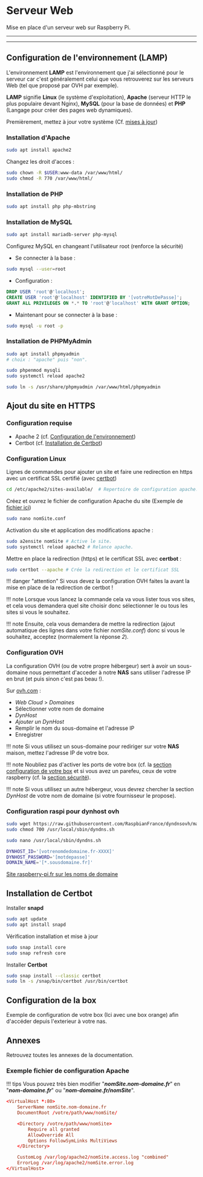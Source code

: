 # Serveur Web

Mise en place d'un serveur web sur Raspberry Pi.

___
___

## Configuration de l'environnement (LAMP)

L'environnement **LAMP** est l'environnement que j'ai sélectionné pour le serveur car c'est généralement celui que vous retrouverez sur les serveurs Web (tel que proposé par OVH par exemple).

**LAMP** signifie **Linux** (le système d'exploitation), **Apache** (serveur HTTP le plus populaire devant Nginx), **MySQL** (pour la base de données) et **PHP** (Langage pour créer des pages web dynamiques).

Premièrement, mettez à jour votre système (Cf. [mises à jour](/raspi/start/securite/#mises-a-jour))

### Installation d'Apache

```bash
sudo apt install apache2
```

Changez les droit d'acces :

```bash
sudo chown -R $USER:www-data /var/www/html/
sudo chmod -R 770 /var/www/html/
```

### Installation de PHP

```bash
sudo apt install php php-mbstring
```

### Installation de MySQL

```bash
sudo apt install mariadb-server php-mysql
```

Configurez MySQL en changeant l'utilisateur root (renforce la sécurité)

* Se connecter à la base :

```bash
sudo mysql --user=root
```

* Configuration :

```sql
DROP USER 'root'@'localhost';
CREATE USER 'root'@'localhost' IDENTIFIED BY '[votreMotDePasse]';
GRANT ALL PRIVILEGES ON *.* TO 'root'@'localhost' WITH GRANT OPTION;
```

* Maintenant pour se connecter à la base :

```bash
sudo mysql -u root -p
```

### Installation de PHPMyAdmin

```bash
sudo apt install phpmyadmin
# choix : "apache" puis "non".

sudo phpenmod mysqli
sudo systemctl reload apache2

sudo ln -s /usr/share/phpmyadmin /var/www/html/phpmyadmin
```

## Ajout du site en HTTPS

### Configuration requise

* Apache 2 (cf. [Configuration de l'environnement](/raspi/servers/web/#configuration-de-lenvironnement-lamp))
* Certbot (cf. [Installation de Certbot](/raspi/servers/web/#installation-de-certbot))

### Configuration Linux

Lignes de commandes pour ajouter un site et faire une redirection en https avec un certificat SSL certifié (avec [certbot](https://certbot.eff.org))

```bash
cd /etc/apache2/sites-available/  # Repertoire de configuration apache.
```

Créez et ouvrez le fichier de configuration Apache du site (Exemple de [fichier ici](/raspi/servers/web/#exemple-fichier-de-configuration-apache))

```bash
sudo nano nomSite.conf
```

Activation du site et application des modifications apache :

```bash
sudo a2ensite nomSite # Active le site.
sudo systemctl reload apache2 # Relance apache.
```

Mettre en place la redirection (https) et le certificat SSL avec **certbot** :

```bash
sudo certbot --apache # Crée la redirection et le certificat SSL
```

!!! danger "attention"
    Si vous devez la configuration OVH faites la avant la mise en place de la redirection de certbot !

!!! note
    Lorsque vous lancez la commande cela va vous lister tous vos sites, et cela vous demandera quel site choisir donc sélectionner le ou tous les sites si vous le souhaitez.

!!! note
    Ensuite, cela vous demandera de mettre la redirection (ajout automatique des lignes dans votre fichier *nomSite.conf*) donc si vous le souhaitez, acceptez (normalement la réponse *2*).

### Configuration OVH

La configuration OVH (ou de votre propre hébergeur) sert à avoir un sous-domaine nous permettant d'acceder à notre **NAS** sans utiliser l'adresse IP en brut (et puis sinon c'est pas beau !).

Sur [ovh.com](https://www.ovh.com) :

* *Web Cloud* > *Domaines*
* Sélectionner votre nom de domaine
* *DynHost*
* *Ajouter un DynHost*
* Remplir le nom du sous-domaine et l'adresse IP
* Enregistrer

!!! note
    Si vous utilisez un sous-domaine pour rediriger sur votre **NAS** maison, mettez l'adresse IP de votre box.

!!! note
    Noubliez pas d'activer les ports de votre box (cf. la [section configuration de votre box](/raspi/servers/web/#configuration-de-la-box) et si vous avez un parefeu, ceux de votre raspberry (cf. la [section sécurité](/raspi/start/securite)).

!!! note
    Si vous utilisez un autre hébergeur, vous devrez chercher la section *DynHost* de votre nom de domaine (si votre fournisseur le propose).

### Configuration raspi pour dynhost ovh

```bash
sudo wget https://raw.githubusercontent.com/RaspbianFrance/dyndnsovh/master/dyndns.sh -O /usr/local/sbin/dyndns.sh
sudo chmod 700 /usr/local/sbin/dyndns.sh

sudo nano /usr/local/sbin/dyndns.sh
```

```sh
DYNHOST_ID='[votrenomdedomaine.fr-XXXX]'
DYNHOST_PASSWORD='[motdepasse]'
DOMAIN_NAME='[*.sousdomaine.fr]'
```

[Site raspberry-pi.fr sur les noms de domaine](https://raspberry-pi.fr/nom-domaine/)

## Installation de Certbot

Installer **snapd**

```bash
sudo apt update
sudo apt install snapd
```

Vérification installation et mise à jour

```bash
sudo snap install core
sudo snap refresh core
```

Installer **Certbot**

```bash
sudo snap install --classic certbot
sudo ln -s /snap/bin/certbot /usr/bin/certbot
```

## Configuration de la box

Exemple de configuration de votre box (Ici avec une box orange) afin d'accéder depuis l'exterieur à votre nas.

## Annexes

Retrouvez toutes les annexes de la documentation.

### Exemple fichier de configuration Apache

!!! tips
    Vous pouvez très bien modifier "***nomSite.nom-domaine.fr***" en "***nom-domaine.fr***" ou "***nom-domaine.fr/nomSite***".

```conf
<VirtualHost *:80>
    ServerName nomSite.nom-domaine.fr
    DocumentRoot /votre/path/www/nomSite/

    <Directory /votre/path/www/nomSite>
        Require all granted
        AllowOverride All
        Options FollowSymLinks MultiViews
    </Directory>

    CustomLog /var/log/apache2/nomSite.access.log "combined"
    ErrorLog /var/log/apache2/nomSite.error.log
</VirtualHost>
```
